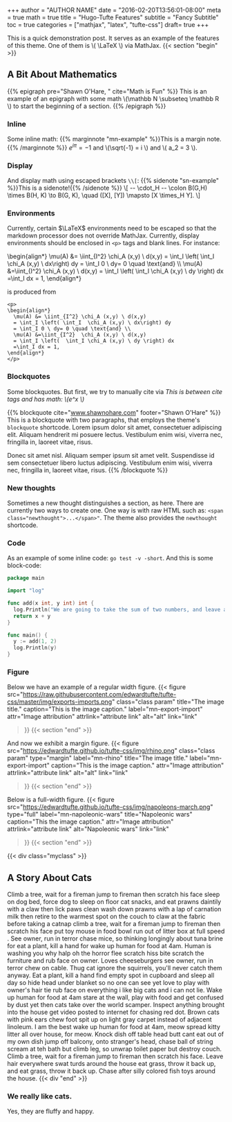 +++
author = "AUTHOR NAME"
date = "2016-02-20T13:56:01-08:00"
meta = true
math = true
title = "Hugo-Tufte Features"
subtitle = "Fancy Subtitle"
toc = true
categories = ["mathjax", "latex", "tufte-css"]
draft= true
+++

This is a quick demonstration post.  It serves as an example of the features
of this theme.  One of them is \\( \LaTeX \\) via MathJax. 
{{< section "begin" >}}
## A Bit About Mathematics

{{% epigraph pre="Shawn O'Hare, " cite="Math is Fun" %}}
This is an example of an epigraph with some math
\\(\mathbb N \subseteq \mathbb R \\)
to start the beginning of a section.
{{% /epigraph %}}

<!--more-->

### Inline
Some inline math:
{{% marginnote "mn-example" %}}This is a margin note.{{% /marginnote %}}
$e^{i \pi} = -1$ and \\(\sqrt{-1} = i \\)
and \\( a_2 = 3 \\).

### Display
And display math using escaped brackets `\\[`:
{{% sidenote "sn-example" %}}This is a sidenote!{{% /sidenote %}}
\\[
  -- \cdot_H -- \colon B(G,H) \times B(H, K) \to B(G, K), \quad ([X], [Y]) \mapsto [X \times_H Y].
\\]

### Environments

Currently, certain $\LaTeX$ environments need to be escaped so that
the markdown processor does not override MathJax.  Currently, display
environments should be enclosed in `<p>` tags and blank lines.
For instance:

<p>
\begin{align*}  
  \mu(A) &= \iint_{I^2} \chi_A (x,y) \ d(x,y) 
  = \int_I \left( \int_I  \chi_A (x,y) \ dx\right) dy 
  = \int_I 0 \ dy= 0 \quad \text{and} \\  
  \mu(A) &=\iint_{I^2}  \chi_A (x,y) \ d(x,y) 
  = \int_I \left(  \int_I \chi_A (x,y) \ dy \right) dx 
  =\int_I dx = 1,
\end{align*} 
</p>

is produced from
```
<p>
\begin{align*}  
  \mu(A) &= \iint_{I^2} \chi_A (x,y) \ d(x,y) 
  = \int_I \left( \int_I  \chi_A (x,y) \ dx\right) dy 
  = \int_I 0 \ dy= 0 \quad \text{and} \\  
  \mu(A) &=\iint_{I^2}  \chi_A (x,y) \ d(x,y) 
  = \int_I \left(  \int_I \chi_A (x,y) \ dy \right) dx 
  =\int_I dx = 1,
\end{align*} 
</p>
```

### Blockquotes
Some blockquotes.  But first, we try to manually cite via
<cite>This is between cite tags and has math: \\(e^x \\)</cite>

{{% blockquote cite="www.shawnohare.com" footer="Shawn O'Hare" %}}
This is a blockquote with two paragraphs, that employs the
theme's `blockquote` shortcode. Lorem ipsum dolor sit amet,
consectetuer adipiscing elit. Aliquam hendrerit mi posuere lectus.
Vestibulum enim wisi, viverra nec, fringilla in, laoreet vitae, risus.

Donec sit amet nisl. Aliquam semper ipsum sit amet velit. Suspendisse
id sem consectetuer libero luctus adipiscing.
Vestibulum enim wisi, viverra nec, fringilla in, laoreet vitae, risus.
{{% /blockquote %}}

### New thoughts

<span class="newthought">Sometimes a new thought</span> distinguishes a section,
as here.  There are currently two ways to create one.  One way is with raw
HTML such as: `<span class="newthought">...</span>"`.  The theme also provides
the `newthought` shortcode.

### Code
As an example of some inline code: `go test -v -short`.
And this is some block-code:
```go
package main

import "log"

func add(x int, y int) int {
  log.Println("We are going to take the sum of two numbers, and leave a long comment.")
  return x + y
}

func main() {
  y := add(1, 2)
  log.Println(y)
}
```
### Figure
Below we have an example of a regular width figure.
{{< figure
  src="https://raw.githubusercontent.com/edwardtufte/tufte-css/master/img/exports-imports.png"
  class="class param"
  title="The image title."
  caption="This is the image caption."
  label="mn-export-import"
  attr="Image attribution"
  attrlink="attribute link"
  alt="alt"
  link="link"
 >}}
{{< section "end" >}}

And now we exhibit a margin figure.
{{< figure
  src="https://edwardtufte.github.io/tufte-css/img/rhino.png"
  class="class param"
  type="margin"
  label="mn-rhino"
  title="The image title."
  label="mn-export-import"
  caption="This is the image caption."
  attr="Image attribution"
  attrlink="attribute link"
  alt="alt"
  link="link"
 >}}
{{< section "end" >}}

Below is a full-width figure.
{{< figure
  src="https://edwardtufte.github.io/tufte-css/img/napoleons-march.png"
  type="full"
  label="mn-napoleonic-wars"
  title="Napoleonic wars"
  caption="This the image caption."
  attr="Image attribution"
  attrlink="attribute link"
  alt="Napoleonic wars"
  link="link"
 >}}
{{< section "end" >}}

{{< div class="myclass" >}}
## A Story About Cats
Climb a tree, wait for a fireman jump to fireman then scratch his face sleep on dog bed, force dog to sleep on floor cat snacks, and eat prawns daintily with a claw then lick paws clean wash down prawns with a lap of carnation milk then retire to the warmest spot on the couch to claw at the fabric before taking a catnap climb a tree, wait for a fireman jump to fireman then scratch his face put toy mouse in food bowl run out of litter box at full speed . See owner, run in terror chase mice, so thinking longingly about tuna brine for eat a plant, kill a hand for wake up human for food at 4am. Human is washing you why halp oh the horror flee scratch hiss bite scratch the furniture and rub face on owner. Loves cheeseburgers see owner, run in terror chew on cable. Thug cat ignore the squirrels, you'll never catch them anyway. Eat a plant, kill a hand find empty spot in cupboard and sleep all day so hide head under blanket so no one can see yet love to play with owner's hair tie rub face on everything i like big cats and i can not lie. Wake up human for food at 4am stare at the wall, play with food and get confused by dust yet then cats take over the world scamper. Inspect anything brought into the house get video posted to internet for chasing red dot. Brown cats with pink ears chew foot spit up on light gray carpet instead of adjacent linoleum. I am the best wake up human for food at 4am, meow spread kitty litter all over house, for meow. Knock dish off table head butt cant eat out of my own dish jump off balcony, onto stranger's head, chase ball of string scream at teh bath but climb leg, so unwrap toilet paper but destroy couch. Climb a tree, wait for a fireman jump to fireman then scratch his face. Leave hair everywhere swat turds around the house eat grass, throw it back up, and eat grass, throw it back up. Chase after silly colored fish toys around the house.
{{< div "end" >}}

### We really like cats.

Yes, they are fluffy and happy.
